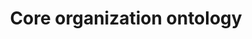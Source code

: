 ---
schema: default
title: Core organization ontology
notes: >-
  <span style='color:Blue'>Schema</span> Vocabulary for describing organizational structures, specializable to a broad
  variety of types of organization
organization: DataScientia Foundation
resources:
  - name: ORG.UAN.owl
    url: >-
      http://git.knowdive.disi.unitn.it:8080/knowledge/LiveKnowledge/SREP/ORG_schema/input/raw/master/ORG.UAN.owl
    format: owl
    description: >-
      Vocabulary for describing organizational structures, specializable to a
      broad variety of types of organization
    license: Creative Commons
    status: Unannotated
    byteSize: '98.651'
    issued: '2014-04-12'
    language: en
    modified: '17 December 2020, 01:38 (UTC+01:00)'
    OntologyEngineeringTool: Protégé
    ontologyLanguage: owl
    ontologySyntax: rdf
    example: Unknown
    ReferenceLKRepository: SREP
    referenceOntology: Unknown
    referenceDatasets: Unknown
distribution: org-owl
keyword: organization
publisher: W3C
category:
  - People and Organization
versionNotes: '2016: Annual review - no change'
landingPage: 'http://www.w3.org/ns/org#'
accessRigths: Public
creator: >-
  Dave Reynolds,Dominique Guardiola, Shuji Kamitsuna, Antonio Maccioni, Giorgia
  Lodi
hasVersion: Unknown
isVersionOf: Unknown
issued: '2014-04-12'
modified: '17 December 2020, 01:38 (UTC+01:00)'
language: en
provenance: "(2012-10-01) Bernard Vatant: Currently a W3C Working Draft as defined by http://www.w3.org/TR/vocab-org/. Version 0.4 is a transcription of http://www.epimorphics.com/public/vocabulary/org.html into W3C style. Version 0.5 is an editor's draft. Versions 0.1 to 0.3 retrieved from http://www.epimorphics.com/public/vocabulary/
(2013-10-29) Ghislain Atemezing: ORG ontology is a W3C Candidate Recommendation since 25th, June 2013. The W3C GLD group has provided a validator for the consumers at http://www.w3.org/2011/gld/validator/qb/org-validator.
(2014-05-22) Bernard Vatant: W3C Recommendation since 2014-01-16. New RDF versions published on 2014-02-05 and 2014-04-12 have minor updates (labels and translations) do not impact the semantics and keep the same version number.
(2014-01-03) Bernard Vatant: New versions published on 2013-12-16 and 2014-01-02 without changing the version number in the metadata.
(2015-05-04) Bernard Vatant: Annual review - no change
(2016-05-10) Ghislain Atemezing: Annual review - no change
Provenance from: LOV"
page: 'http://www.w3.org/TR/vocab-org/'
wasGeneratedBy: Unknown
versionInfo: version v0.8
formalityLevel: Teleontology
OntologyEngineeringMethodology: Unknown
acronym: org
CompetencyQuestion: Unknown
preferredNamespacePrefix: org
toDoList: To completely annotate.
namespacesGenerated: Unknown
namespacesReused: Unknown
datasetLevel: Knowledge Level(L3-4)
spatialExtent: Unknown
temporalExtent: Unknown
datLicense: Creative Commons
DatOwner: Unknown
DatPublicationTimeStamp: Unknown
type:
  - Schema
---